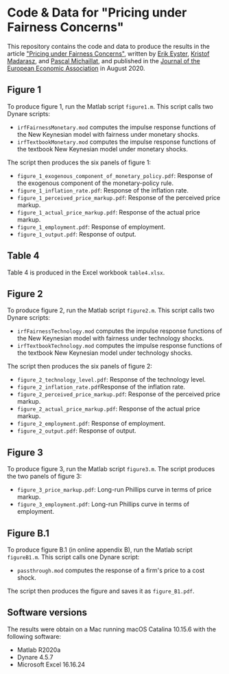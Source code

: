 # Code & Data for "Pricing under Fairness Concerns"

This repository contains the code and data to produce the results in the article ["Pricing under Fairness Concerns"](https://www.pascalmichaillat.org/8.html), written by [Erik Eyster](https://econ.ucsb.edu/people/faculty/erik-eyster), [Kristof Madarasz](https://www.lse.ac.uk/management/people/academic-staff/kmadarasz), and [Pascal Michaillat](https://www.pascalmichaillat.org), and published in the [Journal of the European Economic Association](https://doi.org/10.1093/jeea/jvaa041) in August 2020. 

## Figure 1

To produce figure 1, run the Matlab script `figure1.m`. This script calls two Dynare scripts:

* `irfFairnessMonetary.mod` computes the impulse response functions of the New Keynesian model with fairness under monetary shocks.
* `irfTextbookMonetary.mod` computes the impulse response functions of the textbook New Keynesian model under monetary shocks.

The script then produces the six panels of figure 1:

* `figure_1_exogenous_component_of_monetary_policy.pdf`: Response of the exogenous component of the monetary-policy rule.
* `figure_1_inflation_rate.pdf`: Response of the inflation rate.
* `figure_1_perceived_price_markup.pdf`: Response of the perceived price markup.
* `figure_1_actual_price_markup.pdf`: Response of the actual price markup.
* `figure_1_employment.pdf`: Response of employment.
* `figure_1_output.pdf`: Response of output.

## Table 4

Table 4 is produced in the Excel workbook `table4.xlsx`.

## Figure 2

To produce figure 2, run the Matlab script `figure2.m`. This script calls two Dynare scripts:

* `irfFairnessTechnology.mod` computes the impulse response functions of the New Keynesian model with fairness under technology shocks.
* `irfTextbookTechnology.mod` computes the impulse response functions of the textbook New Keynesian model under technology shocks. 

The script then produces the six panels of figure 2:

* `figure_2_technology_level.pdf`: Response of the technology level.
* `figure_2_inflation_rate.pdf`Response of the inflation rate.
* `figure_2_perceived_price_markup.pdf`: Response of the perceived price markup.
* `figure_2_actual_price_markup.pdf`: Response of the actual price markup.
* `figure_2_employment.pdf`: Response of employment.
* `figure_2_output.pdf`: Response of output.

## Figure 3

To produce figure 3, run the Matlab script `figure3.m`. The script produces the two panels of figure 3:

* `figure_3_price_markup.pdf`: Long-run Phillips curve in terms of price markup.
* `figure_3_employment.pdf`: Long-run Phillips curve in terms of employment.

## Figure B.1

To produce figure B.1 (in online appendix B), run the Matlab script `figureB1.m`. This script calls one Dynare script:

* `passthrough.mod` computes the response of a firm's price to a cost shock. 

The script then produces the figure and saves it as `figure_B1.pdf`.

## Software versions

The results were obtain on a Mac running macOS Catalina 10.15.6 with the following software:

* Matlab R2020a
* Dynare 4.5.7
* Microsoft Excel 16.16.24
